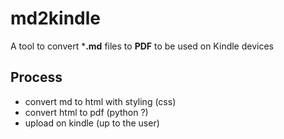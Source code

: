 # md2kindle 
A tool to convert ***.md** files to **PDF** to be used on Kindle devices

## Process 
- convert md to html with styling (css)
- convert html to pdf (python ?)
- upload on kindle (up to the user)

